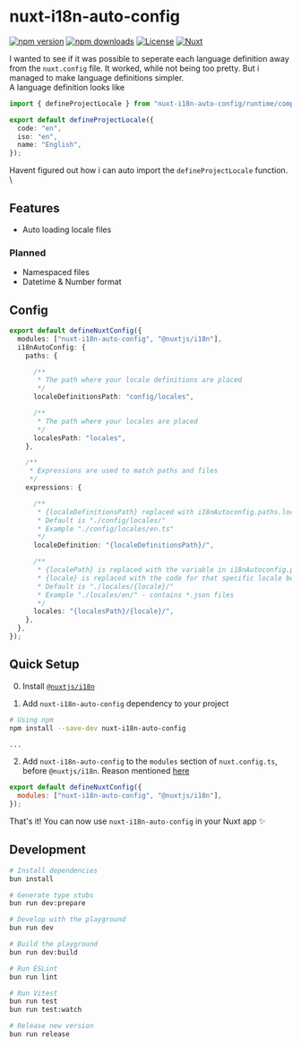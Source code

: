 <!--
Get your module up and running quickly.

Find and replace all on all files (CMD+SHIFT+F):
- Name: My Module
- Package name: nuxt-i18n-auto-config
- Description: My new Nuxt module
-->

# nuxt-i18n-auto-config

[![npm version][npm-version-src]][npm-version-href]
[![npm downloads][npm-downloads-src]][npm-downloads-href]
[![License][license-src]][license-href]
[![Nuxt][nuxt-src]][nuxt-href]

I wanted to see if it was possible to seperate each language definition away from the `nuxt.config` file. It worked, while not being too pretty. But i managed to make language definitions simpler. \
A language definition looks like

```ts
import { defineProjectLocale } from "nuxt-i18n-auto-config/runtime/composables";

export default defineProjectLocale({
  code: "en",
  iso: "en",
  name: "English",
});
```

Havent figured out how i can auto import the `defineProjectLocale` function. \


<!-- - [✨ &nbsp;Release Notes](/CHANGELOG.md) -->
<!-- - [🏀 Online playground](https://stackblitz.com/github/your-org/nuxt-i18n-auto-config?file=playground%2Fapp.vue) -->
<!-- - [📖 &nbsp;Documentation](https://example.com) -->

## Features

<!-- Highlight some of the features your module provide here -->

- Auto loading locale files

### Planned

- Namespaced files
- Datetime & Number format

## Config

```ts
export default defineNuxtConfig({
  modules: ["nuxt-i18n-auto-config", "@nuxtjs/i18n"],
  i18nAutoConfig: {
    paths: {

      /**
       * The path where your locale definitions are placed
       */
      localeDefinitionsPath: "config/locales",

      /**
       * The path where your locales are placed
       */
      localesPath: "locales",
    },

    /**
     * Expressions are used to match paths and files
     */
    expressions: {

      /**
       * {localeDefinitionsPath} replaced with i18nAutoconfig.paths.localeDefinitionsPath
       * Default is "./config/locales/"
       * Example "./config/locales/en.ts"
       */
      localeDefinition: "{localeDefinitionsPath}/",

      /**
       * {localePath} is replaced with the variable in i18nAutoconfig.paths.localesPath
       * {locale} is replaced with the code for that specific locale be it "en" or "en-UK"
       * Default is "./locales/{locale}/"
       * Example "./locales/en/" - contains *.json files
       */
      locales: "{localesPath}/{locale}/",
    },
  },
});
```

## Quick Setup

0. Install [`@nuxtjs/i18n`](https://i18n.nuxtjs.org/getting-started/setup)

1. Add `nuxt-i18n-auto-config` dependency to your project

```bash
# Using npm
npm install --save-dev nuxt-i18n-auto-config

...
```

2. Add `nuxt-i18n-auto-config` to the `modules` section of `nuxt.config.ts`, before `@nuxtjs/i18n`. Reason mentioned [here](https://i18n.nuxtjs.org/guide/extend-messages)

```js
export default defineNuxtConfig({
  modules: ["nuxt-i18n-auto-config", "@nuxtjs/i18n"],
});
```

That's it! You can now use `nuxt-i18n-auto-config` in your Nuxt app ✨

## Development

```bash
# Install dependencies
bun install

# Generate type stubs
bun run dev:prepare

# Develop with the playground
bun run dev

# Build the playground
bun run dev:build

# Run ESLint
bun run lint

# Run Vitest
bun run test
bun run test:watch

# Release new version
bun run release
```

<!-- Badges -->

[npm-version-src]: https://img.shields.io/npm/v/nuxt-i18n-auto-config/latest.svg?style=flat&colorA=18181B&colorB=28CF8D
[npm-version-href]: https://npmjs.com/package/nuxt-i18n-auto-config
[npm-downloads-src]: https://img.shields.io/npm/dm/nuxt-i18n-auto-config.svg?style=flat&colorA=18181B&colorB=28CF8D
[npm-downloads-href]: https://npmjs.com/package/nuxt-i18n-auto-config
[license-src]: https://img.shields.io/npm/l/nuxt-i18n-auto-config.svg?style=flat&colorA=18181B&colorB=28CF8D
[license-href]: https://npmjs.com/package/nuxt-i18n-auto-config
[nuxt-src]: https://img.shields.io/badge/Nuxt-18181B?logo=nuxt.js
[nuxt-href]: https://nuxt.com
